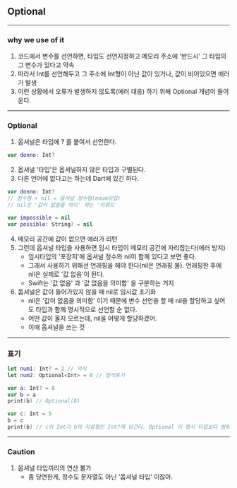 ## Optional
---
### why we use of it
1. 코드에서 변수를 선언하면, 타입도 선언지정하고 메모리 주소에 '반드시' 그 타입의 그 변수가 있다고 약속
2. 따라서 Int를 선언해두고 그 주소에 Int형이 아닌 값이 있거나, 값이 비어있으면 에러가 발생
3. 이런 상황에서 오류가 발생하지 않도록(에러 대응) 하기 위해 Optional 개념이 들어온다.

---
### Optional
1. 옵셔널은 타입에 ? 를 붙여서 선언한다.
```swift
var donno: Int?
```
2. 옵셔널 '타입'은 옵셔널하지 않은 타입과 구별된다.
3. 다른 언어에 없다고는 하는데 Dart에 있긴 하다.
```swift
var donno: Int?
// 정수형 + nil = 옵셔널 정수형(enum타입)
// nil은 '값이 없음을 의미' 하는 '키워드'

var impossible = nil
var possible: String? = nil
```
4. 메모리 공간에 값이 없으면 에러가 리턴
5. 그런데 옵셔널 타입을 사용하면 임시 타입이 메모리 공간에 자리잡는다(에러 방지)
    - 임시타입의 '포장지'에 옵셔널 정수와 nil이 함께 있다고 보면 좋다.
    - 그래서 사용하기 위해선 언래핑을 해야 한다(nil은 언래핑 불). 언래핑한 후에 nil은 실제로 '값 없음'이 된다.
    - Swift는 '값 없음' 과 '값 없음을 의미함' 을 구분하는 거지
6. 옵셔널은 값이 들어가있지 않을 때 nil로 임시값 초기화
    - nil은 '값이 없음을 의미함' 이기 때문에 변수 선언을 할 때 nil을 할당하고 싶어도 타입과 함께 명시적으로 선언할 순 없다.
    - 어떤 값이 올지 모르는데, nil을 어떻게 할당하겠어.
    - 이때 옵셔널을 쓰는 것

---
### 표기
```swift
let num1: Int? = 2 // 약식
let num2: Optional<Int> = 0 // 정식표기

var a: Int? = 8
var b = a
print(b) // Optional(8)

var c: Int = 5
b = c
print(b) // c의 Int가 b의 자료형인 Int?에 담긴다. Optional 이 명시 타입보다 범위가 크기 때문
```

---
### Caution
1. 옵셔널 타입끼리의 연산 불가
    - 좀 당연한게, 정수도 문자열도 아닌 '옵셔널 타입' 이잖아.